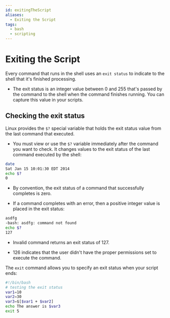 ```yaml
---
id: exitingTheScript
aliases:
  - Exiting the Script
tags:
  - bash
  - scripting
---
```


# Exiting the Script

Every command that runs in the shell uses an `exit status` to indicate to the
shell that it's finished processing.

- The exit status is an integer value between 0 and 255 that's passed by the
  command to the shell when the command finishes running. You can capture this
  value in your scripts.

## Checking the exit status

Linux provides the `$?` special variable that holds the exit status value from
the last command that executed.

- You must view or use the `$?` variable immediately after the command you want
  to check. It changes values to the exit status of the last command executed by
  the shell:

```bash
date
Sat Jan 15 10:01:30 EDT 2014
echo $?
0
```

- By convention, the exit status of a command that successfully completes is
  zero.

- If a command completes with an error, then a positive integer value is placed
  in the exit status:

```bash
asdfg
-bash: asdfg: command not found
echo $?
127
```

- Invalid command returns an exit status of 127.

- 126 indicates that the user didn't have the proper permissions set to execute
  the command.

The `exit` command allows you to specify an exit status when your script ends:

```bash
#!/bin/bash
# testing the exit status
var1=10
var2=30
var3=$[$var1 + $var2]
echo The answer is $var3
exit 5
```

